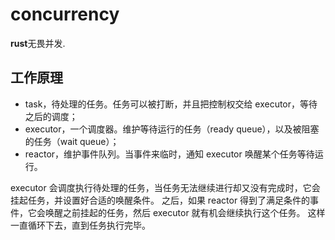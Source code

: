 # concurrency

**rust**无畏并发.

## 工作原理

- task，待处理的任务。任务可以被打断，并且把控制权交给 executor，等待之后的调度；
- executor，一个调度器。维护等待运行的任务（ready queue），以及被阻塞的任务（wait queue）；
- reactor，维护事件队列。当事件来临时，通知 executor 唤醒某个任务等待运行。

executor 会调度执行待处理的任务，当任务无法继续进行却又没有完成时，它会挂起任务，并设置好合适的唤醒条件。
之后，如果 reactor 得到了满足条件的事件，它会唤醒之前挂起的任务，然后 executor 就有机会继续执行这个任务。
这样一直循环下去，直到任务执行完毕。